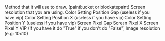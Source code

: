 Method that it will use to draw. (paintbucket or blockatepaint)
Screen resolution that you are using.
Color Setting Position Gap (useless if you have vip)
Color Setting Position X (useless if you have vip)
Color Setting Position Y (useless if you have vip)
Screen Pixel Gap
Screen Pixel X
Screen Pixel Y
VIP (If you have it do "True" if you don't do "False")
Image resolution (e.g: 10x10)